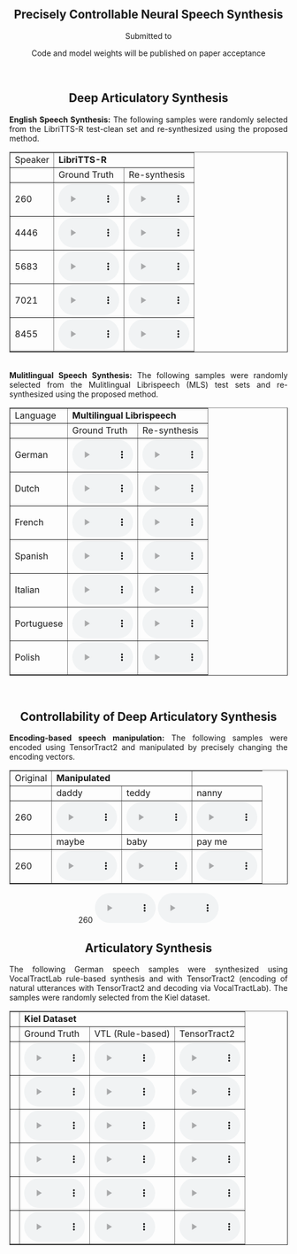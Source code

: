 <div style="text-align: center;">
<h2><b>Precisely Controllable Neural Speech Synthesis</b></h2>
<p> Submitted to </p>
<p> Code and model weights will be published on paper acceptance </p>
</div>


<br>
<div style="text-align: center;">
<a id="audio_examples">
</a>
<div style="text-align: center;">
<h2>Deep Articulatory Synthesis</h2>
</div>

<div style="text-align: justify;">
<b>English Speech Synthesis:</b> The following samples were randomly selected from the LibriTTS-R test-clean set and re-synthesized using the proposed method.
</div>

<table border="1">
<tr><td>Speaker</td><td colspan="2"> <b>LibriTTS-R</b> </td></tr>
<tr>
  <td></td>
  <td>Ground Truth</td>
  <td>Re-synthesis</td>
</tr>

<tr><td>260</td>
  <td><audio controls style="width: 110px;" src="audio_examples/lttsr_gt_260_54_8.wav"></audio></td>
  <td><audio controls style="width: 110px;" src="audio_examples/lttsr_rs_260_54_8.wav"></audio></td>
</tr>

<tr><td>4446</td>
  <td><audio controls style="width: 110px;" src="audio_examples/lttsr_gt_4446_0_7.wav"></audio></td>
  <td><audio controls style="width: 110px;" src="audio_examples/lttsr_rs_4446_0_7.wav"></audio></td>
</tr>

<tr><td>5683</td>
  <td><audio controls style="width: 110px;" src="audio_examples/lttsr_gt_5683_66_52.wav"></audio></td>
  <td><audio controls style="width: 110px;" src="audio_examples/lttsr_rs_5683_66_52.wav"></audio></td>
</tr>

<tr><td>7021</td>
  <td><audio controls style="width: 110px;" src="audio_examples/lttsr_gt_7021_14_2.wav"></audio></td>
  <td><audio controls style="width: 110px;" src="audio_examples/lttsr_rs_7021_14_2.wav"></audio></td>
</tr>

<tr><td>8455</td>
  <td><audio controls style="width: 110px;" src="audio_examples/lttsr_gt_8455_40_14.wav"></audio></td>
  <td><audio controls style="width: 110px;" src="audio_examples/lttsr_rs_8455_40_14.wav"></audio></td>
</tr>

</table>

<br>
<div style="text-align: justify;">
<b>Mulitlingual Speech Synthesis:</b> The following samples were randomly selected from the Mulitlingual Librispeech (MLS) test sets and re-synthesized using the proposed method.
</div>

<table border="1">
<tr><td>Language</td><td colspan="2"> <b>Multilingual Librispeech</b> </td></tr>
<tr>
  <td></td>
  <td>Ground Truth</td>
  <td>Re-synthesis</td>
</tr>

<tr><td>German</td>
  <td><audio controls style="width: 110px;" src="audio_examples/mls_de_gt_3040_74_6.wav"></audio></td>
  <td><audio controls style="width: 110px;" src="audio_examples/mls_de_rs_3040_74_6.wav"></audio></td>
</tr>

<tr><td>Dutch</td>
  <td><audio controls style="width: 110px;" src="audio_examples/mls_nl_gt_3775_0.wav"></audio></td>
  <td><audio controls style="width: 110px;" src="audio_examples/mls_nl_rs_3775_0.wav"></audio></td>
</tr>

<tr><td>French</td>
  <td><audio controls style="width: 110px;" src="audio_examples/mls_fr_gt_2695_3.wav"></audio></td>
  <td><audio controls style="width: 110px;" src="audio_examples/mls_fr_rs_2695_3.wav"></audio></td>
</tr>

<tr><td>Spanish</td>
  <td><audio controls style="width: 110px;" src="audio_examples/mls_es_gt_2255_0.wav"></audio></td>
  <td><audio controls style="width: 110px;" src="audio_examples/mls_es_rs_2255_0.wav"></audio></td>
</tr>

<tr><td>Italian</td>
  <td><audio controls style="width: 110px;" src="audio_examples/mls_it_gt_644_0.wav"></audio></td>
  <td><audio controls style="width: 110px;" src="audio_examples/mls_it_rs_644_0.wav"></audio></td>
</tr>

<tr><td>Portuguese</td>
  <td><audio controls style="width: 110px;" src="audio_examples/mls_pt_gt_412_0.wav"></audio></td>
  <td><audio controls style="width: 110px;" src="audio_examples/mls_pt_rs_412_0.wav"></audio></td>
</tr>

<tr><td>Polish</td>
  <td><audio controls style="width: 110px;" src="audio_examples/mls_pl_gt_14_12.wav"></audio></td>
  <td><audio controls style="width: 110px;" src="audio_examples/mls_pl_rs_14_12.wav"></audio></td>
</tr>

</table>

<br>
<div style="text-align: center;">
<h2>Controllability of Deep Articulatory Synthesis</h2>
</div>

<div style="text-align: justify;">
<b>Encoding-based speech manipulation:</b> The following samples were encoded using TensorTract2 and manipulated by precisely changing the encoding vectors.
</div>

<table border="1">
<tr><td>Original</td><td colspan="2"> <b>Manipulated</b> </td></tr>
<tr>
  <td></td>
  <td>daddy</td>
  <td>teddy</td>
  <td>nanny</td>
</tr>

<tr><td>260</td>
  <td><audio controls style="width: 110px;" src="audio_examples/control_demo_daddy.wav"></audio></td>
  <td><audio controls style="width: 110px;" src="audio_examples/control_demo_teddy.wav"></audio></td>
  <td><audio controls style="width: 110px;" src="audio_examples/control_demo_nanny.wav"></audio></td>
</tr>

<tr>
  <td></td>
  <td>maybe</td>
  <td>baby</td>
  <td>pay me</td>
</tr>

<tr><td>260</td>
  <td><audio controls style="width: 110px;" src="audio_examples/control_demo_maybe.wav"></audio></td>
  <td><audio controls style="width: 110px;" src="audio_examples/control_demo_baby.wav"></audio></td>
  <td><audio controls style="width: 110px;" src="audio_examples/control_demo_pay_me.wav"></audio></td>
</tr>

</table>

<tr><td>260</td>
  <td><audio controls style="width: 110px;" src="audio_examples/lttsr_gt_260_54_8.wav"></audio></td>
  <td><audio controls style="width: 110px;" src="audio_examples/lttsr_rs_260_54_8.wav"></audio></td>
</tr>

<br>
<div style="text-align: center;">
<h2>Articulatory Synthesis</h2>
</div>

<div style="text-align: justify;">
The following German speech samples were synthesized using VocalTractLab rule-based synthesis and with TensorTract2 (encoding of natural utterances with TensorTract2 and decoding via VocalTractLab). The samples were randomly selected from the Kiel dataset.
</div>

<table border="1">
<tr><td></td><td colspan="3"> <b>Kiel Dataset</b> </td></tr>
<tr>
  <td></td>
  <td>Ground Truth</td>
  <td>VTL (Rule-based)</td>
  <td>TensorTract2</td>
</tr>

<tr><td></td>
  <td><audio controls style="width: 110px;" src="audio_examples/as_gt_b_0_2.wav"></audio></td>
  <td><audio controls style="width: 110px;" src="audio_examples/as_vtl_b_0_2.wav"></audio></td>
  <td><audio controls style="width: 110px;" src="audio_examples/as_tt2_b_0_2.wav"></audio></td>
</tr>

<tr><td></td>
  <td><audio controls style="width: 110px;" src="audio_examples/as_gt_b_0_26.wav"></audio></td>
  <td><audio controls style="width: 110px;" src="audio_examples/as_vtl_b_0_26.wav"></audio></td>
  <td><audio controls style="width: 110px;" src="audio_examples/as_tt2_b_0_26.wav"></audio></td>
</tr>

<tr><td></td>
  <td><audio controls style="width: 110px;" src="audio_examples/as_gt_m_0_1.wav"></audio></td>
  <td><audio controls style="width: 110px;" src="audio_examples/as_vtl_m_0_1.wav"></audio></td>
  <td><audio controls style="width: 110px;" src="audio_examples/as_tt2_m_0_1.wav"></audio></td>
</tr>

<tr><td></td>
  <td><audio controls style="width: 110px;" src="audio_examples/as_gt_m_0_7.wav"></audio></td>
  <td><audio controls style="width: 110px;" src="audio_examples/as_vtl_m_0_7.wav"></audio></td>
  <td><audio controls style="width: 110px;" src="audio_examples/as_tt2_m_0_7.wav"></audio></td>
</tr>

<tr><td></td>
  <td><audio controls style="width: 110px;" src="audio_examples/as_gt_s_2_47.wav"></audio></td>
  <td><audio controls style="width: 110px;" src="audio_examples/as_vtl_s_2_47.wav"></audio></td>
  <td><audio controls style="width: 110px;" src="audio_examples/as_tt2_s_2_47.wav"></audio></td>
</tr>

<tr><td></td>
  <td><audio controls style="width: 110px;" src="audio_examples/as_gt_s_2_63.wav"></audio></td>
  <td><audio controls style="width: 110px;" src="audio_examples/as_vtl_s_2_63.wav"></audio></td>
  <td><audio controls style="width: 110px;" src="audio_examples/as_tt2_s_2_63.wav"></audio></td>
</tr>

</table>